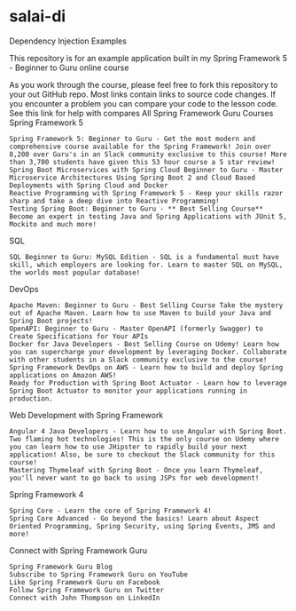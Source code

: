 # salai-di
Dependency Injection Examples

This repository is for an example application built in my Spring Framework 5 - Beginner to Guru online course

As you work through the course, please feel free to fork this repository to your out GitHub repo. Most links contain links to source code changes. If you encounter a problem you can compare your code to the lesson code. See this link for help with compares
All Spring Framework Guru Courses
Spring Framework 5

    Spring Framework 5: Beginner to Guru - Get the most modern and comprehensive course available for the Spring Framework! Join over 8,200 over Guru's in an Slack community exclusive to this course! More than 3,700 students have given this 53 hour course a 5 star review!
    Spring Boot Microservices with Spring Cloud Beginner to Guru - Master Microservice Architectures Using Spring Boot 2 and Cloud Based Deployments with Spring Cloud and Docker
    Reactive Programming with Spring Framework 5 - Keep your skills razor sharp and take a deep dive into Reactive Programming!
    Testing Spring Boot: Beginner to Guru - ** Best Selling Course** Become an expert in testing Java and Spring Applications with JUnit 5, Mockito and much more!

SQL

    SQL Beginner to Guru: MySQL Edition - SQL is a fundamental must have skill, which employers are looking for. Learn to master SQL on MySQL, the worlds most popular database!

DevOps

    Apache Maven: Beginner to Guru - Best Selling Course Take the mystery out of Apache Maven. Learn how to use Maven to build your Java and Spring Boot projects!
    OpenAPI: Beginner to Guru - Master OpenAPI (formerly Swagger) to Create Specifications for Your APIs
    Docker for Java Developers - Best Selling Course on Udemy! Learn how you can supercharge your development by leveraging Docker. Collaborate with other students in a Slack community exclusive to the course!
    Spring Framework DevOps on AWS - Learn how to build and deploy Spring applications on Amazon AWS!
    Ready for Production with Spring Boot Actuator - Learn how to leverage Spring Boot Actuator to monitor your applications running in production.

Web Development with Spring Framework

    Angular 4 Java Developers - Learn how to use Angular with Spring Boot. Two flaming hot technologies! This is the only course on Udemy where you can learn how to use JHipster to rapidly build your next application! Also, be sure to checkout the Slack community for this course!
    Mastering Thymeleaf with Spring Boot - Once you learn Thymeleaf, you'll never want to go back to using JSPs for web development!

Spring Framework 4

    Spring Core - Learn the core of Spring Framework 4!
    Spring Core Advanced - Go beyond the basics! Learn about Aspect Oriented Programming, Spring Security, using Spring Events, JMS and more!

Connect with Spring Framework Guru

    Spring Framework Guru Blog
    Subscribe to Spring Framework Guru on YouTube
    Like Spring Framework Guru on Facebook
    Follow Spring Framework Guru on Twitter
    Connect with John Thompson on LinkedIn
